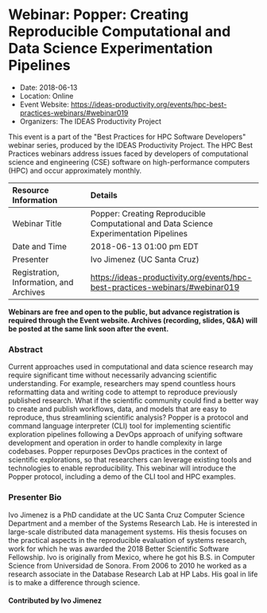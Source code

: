 













			   

<!-- Note: this label does NOT include the trailing colon -->





# Webinar: Popper: Creating Reproducible Computational and Data Science Experimentation Pipelines

- Date: 2018-06-13
- Location: Online
- Event Website: https://ideas-productivity.org/events/hpc-best-practices-webinars/#webinar019
- Organizers: The IDEAS Productivity Project
			   
This event is a part of the "Best Practices for HPC Software
Developers" webinar series, produced by the IDEAS Productivity
Project. The HPC Best Practices webinars address issues faced by
developers of computational science and engineering (CSE) software on
high-performance computers (HPC) and occur approximately monthly.

Resource Information | Details
:--- | :---			   
Webinar Title | Popper: Creating Reproducible Computational and Data Science Experimentation Pipelines
Date and Time | 2018-06-13 01:00 pm EDT
Presenter | Ivo Jimenez (UC Santa Cruz)
Registration, Information, and Archives | 	<https://ideas-productivity.org/events/hpc-best-practices-webinars/#webinar019>	   

**Webinars are free and open to the public, but advance registration is required through the Event website. Archives (recording, slides, Q&A) will be posted at the same link soon after the event.**

### Abstract
<p>Current approaches used in computational and data science research may
require significant time without necessarily advancing scientific
understanding. For example, researchers may spend countless hours
reformatting data and writing code to attempt to reproduce previously
published research. What if the scientific community could find a
better way to create and publish workflows, data, and models that are
easy to reproduce, thus streamlining scientific analysis? Popper is a
protocol and command language interpreter (CLI) tool for implementing
scientific exploration pipelines following a DevOps approach of
unifying software development and operation in order to handle
complexity in large codebases. Popper repurposes DevOps practices in
the context of scientific explorations, so that researchers can
leverage existing tools and technologies to enable
reproducibility. This webinar will introduce the Popper protocol,
including a demo of the CLI tool and HPC examples.</p>



### Presenter Bio
<p>Ivo Jimenez is a PhD candidate at the UC
Santa Cruz Computer Science Department and a member of the Systems
Research Lab. He is interested in large-scale distributed data
management systems. His thesis focuses on the practical aspects in the
reproducible evaluation of systems research, work for which he was
awarded the 2018 Better Scientific Software Fellowship. Ivo is
originally from Mexico, where he got his B.S. in Computer Science from
Universidad de Sonora. From 2006 to 2010 he worked as a research
associate in the Database Research Lab at HP Labs. His goal in life is
to make a difference through science. </p>

    

#### Contributed by Ivo Jimenez

<!---
Publish: yes
Categories: skills
Topics: online learning
Level: 2
Prerequisites: default
Aggregate: none
--->







